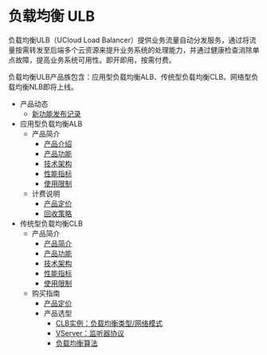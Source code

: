 
# 负载均衡 ULB

负载均衡ULB（UCloud Load Balancer）提供业务流量自动分发服务，通过将流量按需转发至后端多个云资源来提升业务系统的处理能力，并通过健康检查消除单点故障，提高业务系统可用性。即开即用，按需付费。

负载均衡ULB产品族包含：应用型负载均衡ALB、传统型负载均衡CLB。网络型负载均衡NLB即将上线。

* 产品动态
  * [新功能发布记录](ulb/releasenotes/newfunctions)
* 应用型负载均衡ALB
  * 产品简介
    * [产品介绍](/ulb/alb/intro/whatisalb)
    * [产品功能](/ulb/alb/intro/function)
    * [技术架构](/ulb/alb/intro/architecture)
    * [性能指标](/ulb/alb/intro/performance)
    * [使用限制](/ulb/alb/intro/limit)
  * 计费说明
    * [产品定价](/ulb/alb/buy/charge)
    * [回收策略](/ulb/alb/buy/recyle)
* 传统型负载均衡CLB
  * 产品简介
    * [产品简介](/ulb/intro/whatisulb)
    * [产品功能](/ulb/intro/function)
    * [技术架构](/ulb/intro/architecture)
    * [性能指标](/ulb/intro/performance)
    * [使用限制](/ulb/intro/limit)
  * 购买指南
    * [产品定价](/ulb/fast/price)
    * 产品选型
        * [CLB实例：负载均衡类型/网络模式](/ulb/fast/createulb/networktype)
        * [VServer：监听器协议](/ulb/fast/createulb/vservertype)
        * [负载均衡算法](/ulb/fast/createulb/algorithm)
      
    
    
    
 

